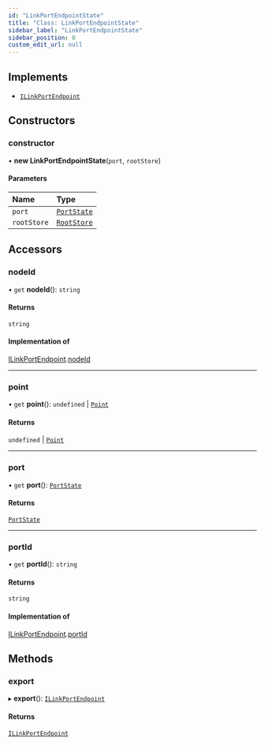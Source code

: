 ```yaml
---
id: "LinkPortEndpointState"
title: "Class: LinkPortEndpointState"
sidebar_label: "LinkPortEndpointState"
sidebar_position: 0
custom_edit_url: null
---
```


## Implements

- [`ILinkPortEndpoint`](../interfaces/ILinkPortEndpoint.md)

## Constructors

### constructor

• **new LinkPortEndpointState**(`port`, `rootStore`)

#### Parameters

| Name | Type |
| :------ | :------ |
| `port` | [`PortState`](PortState.md) |
| `rootStore` | [`RootStore`](RootStore.md) |

## Accessors

### nodeId

• `get` **nodeId**(): `string`

#### Returns

`string`

#### Implementation of

[ILinkPortEndpoint](../interfaces/ILinkPortEndpoint.md).[nodeId](../interfaces/ILinkPortEndpoint.md#nodeid)

___

### point

• `get` **point**(): `undefined` \| [`Point`](../#point)

#### Returns

`undefined` \| [`Point`](../#point)

___

### port

• `get` **port**(): [`PortState`](PortState.md)

#### Returns

[`PortState`](PortState.md)

___

### portId

• `get` **portId**(): `string`

#### Returns

`string`

#### Implementation of

[ILinkPortEndpoint](../interfaces/ILinkPortEndpoint.md).[portId](../interfaces/ILinkPortEndpoint.md#portid)

## Methods

### export

▸ **export**(): [`ILinkPortEndpoint`](../interfaces/ILinkPortEndpoint.md)

#### Returns

[`ILinkPortEndpoint`](../interfaces/ILinkPortEndpoint.md)
